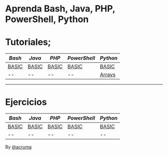# Aprenda Bash, Java, PHP, PowerShell, Python  

# Tutoriales;  

 *Bash* | *Java* | *PHP* | *PowerShell* | *Python* 
--|--|--|--|--
[BASIC](https://github.com/acruma/learn/blob/master/spanish/basic/bash.md)|[BASIC](https://github.com/acruma/learn/blob/master/spanish/basic/java.md)|[BASIC](https://github.com/acruma/learn/blob/master/spanish/basic/php.md)|[BASIC](https://github.com/acruma/learn/blob/master/spanish/basic/powershell.md)|[BASIC](https://github.com/acruma/learn/blob/master/spanish/basic/python.md)
--|--|--|--|[Arrays](https://github.com/acruma/learn/blob/master/spanish/basic2/arrays/python.md)


***

# Ejercicios 

 *Bash* | *Java* | *PHP* | *PowerShell* | *Python* 
--|--|--|--|--
[BASIC](https://github.com/acruma/learn/blob/master/spanish/basic/Ejercicios/bash.md)|[BASIC](https://github.com/acruma/learn/blob/master/spanish/basic/Ejercicios/java.md)|[BASIC](https://github.com/acruma/learn/blob/master/spanish/basic/Ejercicios/php.md)|[BASIC](https://github.com/acruma/learn/blob/master/spanish/basic/Ejercicios/powershell.md)|[BASIC](https://github.com/acruma/learn/blob/master/spanish/basic/Ejercicios/python.md)
--|--|--|--|--


By [@acruma](https://github.com/acruma)
